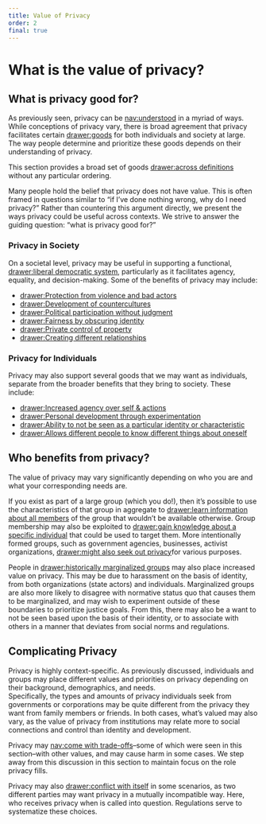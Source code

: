 ```yaml
---
title: Value of Privacy
order: 2
final: true
---
```


# What is the value of privacy?

## What is privacy good for?

As previously seen, privacy can be [nav:understood](privacy/whatIsPrivacy) in a myriad of ways. While conceptions of privacy vary, there is broad agreement that privacy facilitates certain [drawer:goods](goodsDefinition) for both individuals and society at large. The way people determine and prioritize these goods depends on their understanding of privacy.

This section provides a broad set of goods [drawer:across definitions](mutlipleDefinitionsDisclaimer) without any particular ordering.

Many people hold the belief that privacy does not have value. This is often framed in questions similar to “if I’ve done nothing wrong, why do I need privacy?” Rather than countering this argument directly, we present the ways privacy could be useful across contexts. We strive to answer the guiding question: “what is privacy good for?”

### Privacy in Society

On a societal level, privacy may be useful in supporting a functional, [drawer:liberal democratic system](libDemDisclaimer), particularly as it facilitates agency, equality, and decision-making. Some of the benefits of privacy may include:

- [drawer:Protection from violence and bad actors](violenceBadActors)
- [drawer:Development of countercultures](devOfCountercultures)
- [drawer:Political participation without judgment](politicalParticipationJudgement)
- [drawer:Fairness by obscuring identity](fairnessObscuringIdentity)
- [drawer:Private control of property](privateControlProperty)
- [drawer:Creating different relationships](creatingDifferentRelationships)

### Privacy for Individuals

Privacy may also support several goods that we may want as individuals, separate from the broader benefits that they bring to society. These include:

- [drawer:Increased agency over self & actions](agencySelfActions)
- [drawer:Personal development through experimentation](personalDevelopmentExperimentation)
- [drawer:Ability to not be seen as a particular identity or characteristic](notBeSeenID)
- [drawer:Allows different people to know different things about oneself](knowDifferentThings)

## Who benefits from privacy?

The value of privacy may vary significantly depending on who you are and what your corresponding needs are.

If you exist as part of a large group (which you do!), then it’s possible to use the characteristics of that group in aggregate to [drawer:learn information about all members](learnAllMembers) of the group that wouldn’t be available otherwise. Group membership may also be exploited to [drawer:gain knowledge about a specific individual](gainKnowledgeIndividual) that could be used to target them. More intentionally formed groups, such as government agencies, businesses, activist organizations, [drawer:might also seek out privacy](groupSeekPrivacy)for various purposes.

People in [drawer:historically marginalized groups](historicallyMarginalizedGroups) may also place increased value on privacy. This may be due to harassment on the basis of identity, from both organizations (state actors) and individuals. Marginalized groups are also more likely to disagree with normative status quo that causes them to be marginalized, and may wish to experiment outside of these boundaries to prioritize justice goals. From this, there may also be a want to not be seen based upon the basis of their identity, or to associate with others in a manner that deviates from social norms and regulations.

## Complicating Privacy

Privacy is highly context-specific. As previously discussed, individuals and groups may place different values and priorities on privacy depending on their background, demographics, and needs.  
Specifically, the types and amounts of privacy individuals seek from governments or corporations may be quite different from the privacy they want from family members or friends. In both cases, what’s valued may also vary, as the value of privacy from institutions may relate more to social connections and control than identity and development.

Privacy may [nav:come with trade-offs](privacy/privacyTradeOffs)–some of which were seen in this section–with other values, and may cause harm in some cases. We step away from this discussion in this section to maintain focus on the role privacy fills.

Privacy may also [drawer:conflict with itself](conflictWithItself) in some scenarios, as two different parties may want privacy in a mutually incompatible way. Here, who receives privacy when is called into question. Regulations serve to systematize these choices.
